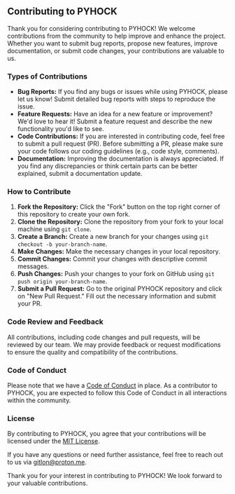 ## Contributing to PYHOCK

Thank you for considering contributing to PYHOCK! We welcome contributions from the community to help improve and enhance the project. Whether you want to submit bug reports, propose new features, improve documentation, or submit code changes, your contributions are valuable to us.

### Types of Contributions

- **Bug Reports:** If you find any bugs or issues while using PYHOCK, please let us know! Submit detailed bug reports with steps to reproduce the issue.
- **Feature Requests:** Have an idea for a new feature or improvement? We'd love to hear it! Submit a feature request and describe the new functionality you'd like to see.
- **Code Contributions:** If you are interested in contributing code, feel free to submit a pull request (PR). Before submitting a PR, please make sure your code follows our coding guidelines (e.g., code style, comments).
- **Documentation:** Improving the documentation is always appreciated. If you find any discrepancies or think certain parts can be better explained, submit a documentation update.

### How to Contribute

1. **Fork the Repository:** Click the "Fork" button on the top right corner of this repository to create your own fork.
2. **Clone the Repository:** Clone the repository from your fork to your local machine using `git clone`.
3. **Create a Branch:** Create a new branch for your changes using `git checkout -b your-branch-name`.
4. **Make Changes:** Make the necessary changes in your local repository.
5. **Commit Changes:** Commit your changes with descriptive commit messages.
6. **Push Changes:** Push your changes to your fork on GitHub using `git push origin your-branch-name`.
7. **Submit a Pull Request:** Go to the original PYHOCK repository and click on "New Pull Request." Fill out the necessary information and submit your PR.

### Code Review and Feedback

All contributions, including code changes and pull requests, will be reviewed by our team. We may provide feedback or request modifications to ensure the quality and compatibility of the contributions.

### Code of Conduct

Please note that we have a [Code of Conduct](./CODE_OF_CONDUCT.md) in place. As a contributor to PYHOCK, you are expected to follow this Code of Conduct in all interactions within the community.

### License

By contributing to PYHOCK, you agree that your contributions will be licensed under the [MIT License](https://opensource.org/licenses/MIT).

If you have any questions or need further assistance, feel free to reach out to us via [gitlon@proton.me](mailto:gitlon@proton.me).

Thank you for your interest in contributing to PYHOCK! We look forward to your valuable contributions.
